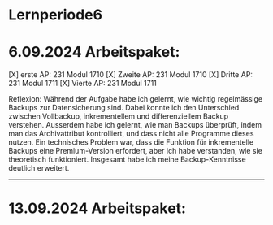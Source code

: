 # Lernperiode6

# 6.09.2024 Arbeitspaket:
[X] erste AP: 231 Modul 1710
[X] Zweite AP: 231 Modul 1710
[X] Dritte AP: 231 Modul 1711
[X] Vierte AP: 231 Modul 1711

Reflexion: Während der Aufgabe habe ich gelernt, wie wichtig regelmässige Backups zur Datensicherung sind. Dabei konnte ich den Unterschied zwischen Vollbackup, inkrementellem und differenziellem Backup verstehen. Ausserdem habe ich gelernt, wie man Backups überprüft, indem man das Archivattribut kontrolliert, und dass nicht alle Programme dieses nutzen. Ein technisches Problem war, dass die Funktion für inkrementelle Backups eine Premium-Version erfordert, aber ich habe verstanden, wie sie theoretisch funktioniert. Insgesamt habe ich meine Backup-Kenntnisse deutlich erweitert.

---
# 13.09.2024 Arbeitspaket:






